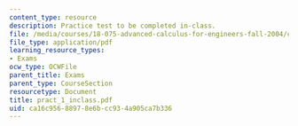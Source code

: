 ```yaml
---
content_type: resource
description: Practice test to be completed in-class.
file: /media/courses/18-075-advanced-calculus-for-engineers-fall-2004/ca16c95688978e6bcc934a905ca7b336_pract_1_inclass.pdf
file_type: application/pdf
learning_resource_types:
- Exams
ocw_type: OCWFile
parent_title: Exams
parent_type: CourseSection
resourcetype: Document
title: pract_1_inclass.pdf
uid: ca16c956-8897-8e6b-cc93-4a905ca7b336
---
```

